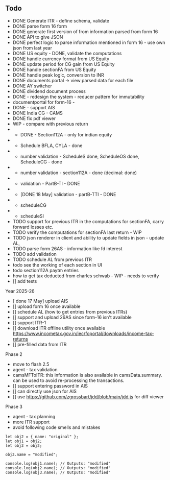 ## Todo

- DONE Generate ITR - define schema, validate
- DONE parse form 16 form
- DONE generate first version of from information parsed from form 16
- DONE API to give JSON
- DONE perfect logic to parse information mentioned in form 16 - use own json from last year
- DONE US equity - DONE, validate the computations
- DONE handle currency format from US Equity
- DONE update period for CG gain from US Equity
- DONE handle sectionFA from US Equity
- DONE handle peak logic, conversion to INR 
- DONE documents portal -> view parsed data for each file
- DONE AY switcher
- DONE dividend document process
- DONE - redesign the system - reducer pattern for immutability
- documentportal for form-16 - 
- DONE - support AIS
- DONE India CG - CAMS
- DONE fix pdf viewer
- WIP - compare with previous return
- - DONE - Section112A - only for indian equity
- - Schedule BFLA, CYLA - done
- - number validation - ScheduleS done, ScheduleOS done, ScheduleCG - done
- - number validation - section112A - done (decimal: done)
- -  validation - PartB-TI - DONE
- - [DONE 18 May] validation - partB-TTI - DONE
- - scheduleCG
- - scheduleSI
- TODO support for previous ITR in the computations for sectionFA, carry forward losses etc.
- TODO verify the computations for sectionFA last return - WIP
- TODO json renderer in client and ability to update fields in json - update AL,
- TODO parse form 26AS - information like fd interest
- TODO add validation
- TODO schedule AL from previous ITR
- todo see the working of each section in UI
- todo section112A paytm entries
- how to get tax deducted from charles schwab - WIP - needs to verify
- [] add tests

Year 2025-26
- [ done 17 May] upload AIS
- [] upload form 16 once available
- [] schedule AL (how to get entries from previous ITRs)
- [] support and upload 26AS since form-16 isn't available
- [] support ITR-1
- [] download ITR offline utility once available https://www.incometax.gov.in/iec/foportal/downloads/income-tax-returns 
- [] pre-filled data from ITR

Phase 2
- move to flash 2.5
- agent - tax validation
- camsMFToITR: this information is also available in camsData.summary. can be used to avoid re-processing the transactions.
- [] support entering password in AIS
- [] can directly use json for AIS
- [] use https://github.com/zgrossbart/jdd/blob/main/jdd.js for diff viewer

Phase 3
- agent - tax planning
- more ITR support
- avoid following code smells and mistakes

```
let obj2 = { name: "original" };
let obj1 = obj2;
let obj3 = obj2;

obj3.name = "modified";

console.log(obj1.name); // Outputs: "modified"
console.log(obj2.name); // Outputs: "modified"
console.log(obj3.name); // Outputs: "modified"
```

